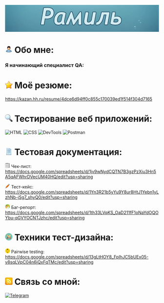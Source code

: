 ![Header](https://github.com/Ramil-1223/ramil-1223/blob/1f0023cb8686da322f5dd1d15c5c03050aa3f529/assets/Рамиль.png)

# ![Alt text](image-6.png) Обо мне:

### Я начинающий специалист QA:

# ![Alt text](image-3.png) Моё резюме:

<https://kazan.hh.ru/resume/4dce6d94ff0c855c170039ed1f514f304d7165>

# ![Alt text](image-4.png) Тестирование веб приложений:

![HTML](https://img.shields.io/badge/-HTML-090909?style=for-the-badge&logo=HTML5)
![CSS](https://img.shields.io/badge/-CSS-090909?style=for-the-badge&logo=CSS3)
![DevTools](https://img.shields.io/badge/-DevTools-090909?style=for-the-badge&logo=google-chrome)
![Postman](https://img.shields.io/badge/-Postman-090909?style=for-the-badge&logo=postman)

# ![Alt text](image-2.png) Тестовая документация:

![Alt text](image-15.png) Чек-лист: https://docs.google.com/spreadsheets/d/1jv9wNydCQTN7B3gzPzXiu3Hn5A5qAFWhrDVecUM40HQ/edit?usp=sharing

![Тест-кейс](image-11.png) Тест-кейс: https://docs.google.com/spreadsheets/d/1Yn3R21b5yYu9Y8ur8HtJ1Yebn1yLzhNb-jSg7_shyQ0/edit?usp=sharing

![ Баг-репорт](image-12.png) Баг-репорт: https://docs.google.com/spreadsheets/d/1th33LVqKS_OaD211fF1oNaYdOQOYbu-qGVYOCNTJzhc/edit?usp=sharing

# ![Техники](image-17.png) Техники тест-дизайна:

![Alt text](image-21.png) Pairwise testing: https://docs.google.com/spreadsheets/d/13gLtHOY8_FpIhJC5bUEx05-v8sqLVpC04n6jQxFqTMc/edit?usp=sharing

# ![Соц](image-5.png) Связь со мной:

[![Telegram](https://img.shields.io/badge/-Telegram-090909?style=social&logo=Telegram)](https://t.me/RamKoya)
